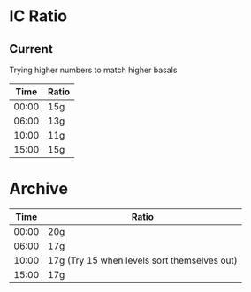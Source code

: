 # IC Ratio

## Current

Trying higher numbers to match higher basals

Time | Ratio
---- | -----
00:00 | 15g
06:00 | 13g
10:00 | 11g
15:00 | 15g

# Archive

Time | Ratio
---- | -----
00:00 | 20g
06:00 | 17g
10:00 | 17g (Try 15 when levels sort themselves out)
15:00 | 17g